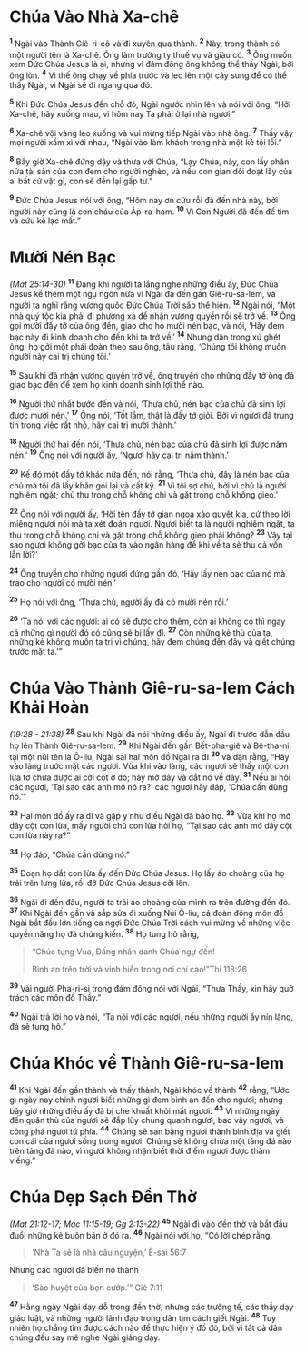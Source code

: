 # Chúa Vào Nhà Xa-chê
<sup><b>1</b></sup> Ngài vào Thành Giê-ri-cô và đi xuyên qua thành. <sup><b>2</b></sup> Này, trong thành có một người tên là Xa-chê. Ông làm trưởng ty thuế vụ và giàu có. <sup><b>3</b></sup> Ông muốn xem Ðức Chúa Jesus là ai, nhưng vì đám đông ông không thể thấy Ngài, bởi ông lùn. <sup><b>4</b></sup> Vì thế ông chạy về phía trước và leo lên một cây sung để có thể thấy Ngài, vì Ngài sẽ đi ngang qua đó.

<sup><b>5</b></sup> Khi Ðức Chúa Jesus đến chỗ đó, Ngài ngước nhìn lên và nói với ông, “Hỡi Xa-chê, hãy xuống mau, vì hôm nay Ta phải ở lại nhà ngươi.”

<sup><b>6</b></sup> Xa-chê vội vàng leo xuống và vui mừng tiếp Ngài vào nhà ông. <sup><b>7</b></sup> Thấy vậy mọi người xầm xì với nhau, “Ngài vào làm khách trong nhà một kẻ tội lỗi.”

<sup><b>8</b></sup> Bấy giờ Xa-chê đứng dậy và thưa với Chúa, “Lạy Chúa, này, con lấy phân nửa tài sản của con đem cho người nghèo, và nếu con gian dối đoạt lấy của ai bất cứ vật gì, con sẽ đền lại gấp tư.”

<sup><b>9</b></sup> Ðức Chúa Jesus nói với ông, “Hôm nay ơn cứu rỗi đã đến nhà này, bởi người này cũng là con cháu của Áp-ra-ham. <sup><b>10</b></sup> Vì Con Người đã đến để tìm và cứu kẻ lạc mất.”

# Mười Nén Bạc
*(Mat 25:14-30)*
<sup><b>11</b></sup> Ðang khi người ta lắng nghe những điều ấy, Ðức Chúa Jesus kể thêm một ngụ ngôn nữa vì Ngài đã đến gần Giê-ru-sa-lem, và người ta nghĩ rằng vương quốc Ðức Chúa Trời sắp thể hiện. <sup><b>12</b></sup> Ngài nói, “Một nhà quý tộc kia phải đi phương xa để nhận vương quyền rồi sẽ trở về. <sup><b>13</b></sup> Ông gọi mười đầy tớ của ông đến, giao cho họ mười nén bạc, và nói, ‘Hãy đem bạc này đi kinh doanh cho đến khi ta trở về.’ <sup><b>14</b></sup> Nhưng dân trong xứ ghét ông; họ gởi một phái đoàn theo sau ông, tâu rằng, ‘Chúng tôi không muốn người này cai trị chúng tôi.’

<sup><b>15</b></sup> Sau khi đã nhận vương quyền trở về, ông truyền cho những đầy tớ ông đã giao bạc đến để xem họ kinh doanh sinh lợi thể nào.

<sup><b>16</b></sup> Người thứ nhất bước đến và nói, ‘Thưa chủ, nén bạc của chủ đã sinh lợi được mười nén.’ <sup><b>17</b></sup> Ông nói, ‘Tốt lắm, thật là đầy tớ giỏi. Bởi vì ngươi đã trung tín trong việc rất nhỏ, hãy cai trị mười thành.’

<sup><b>18</b></sup> Người thứ hai đến nói, ‘Thưa chủ, nén bạc của chủ đã sinh lợi được năm nén.’ <sup><b>19</b></sup> Ông nói với người ấy, ‘Ngươi hãy cai trị năm thành.’

<sup><b>20</b></sup> Kế đó một đầy tớ khác nữa đến, nói rằng, ‘Thưa chủ, đây là nén bạc của chủ mà tôi đã lấy khăn gói lại và cất kỹ. <sup><b>21</b></sup> Vì tôi sợ chủ, bởi vì chủ là người nghiêm ngặt; chủ thu trong chỗ không chi và gặt trong chỗ không gieo.’

<sup><b>22</b></sup> Ông nói với người ấy, ‘Hỡi tên đầy tớ gian ngoa xảo quyệt kia, cứ theo lời miệng ngươi nói mà ta xét đoán ngươi. Ngươi biết ta là người nghiêm ngặt, ta thu trong chỗ không chi và gặt trong chỗ không gieo phải không? <sup><b>23</b></sup> Vậy tại sao ngươi không gởi bạc của ta vào ngân hàng để khi về ta sẽ thu cả vốn lẫn lời?’

<sup><b>24</b></sup> Ông truyền cho những người đứng gần đó, ‘Hãy lấy nén bạc của nó mà trao cho người có mười nén.’

<sup><b>25</b></sup> Họ nói với ông, ‘Thưa chủ, người ấy đã có mười nén rồi.’

<sup><b>26</b></sup> ‘Ta nói với các ngươi: ai có sẽ được cho thêm, còn ai không có thì ngay cả những gì người đó có cũng sẽ bị lấy đi. <sup><b>27</b></sup> Còn những kẻ thù của ta, những kẻ không muốn ta trị vì chúng, hãy đem chúng đến đây và giết chúng trước mặt ta.’”

# Chúa Vào Thành Giê-ru-sa-lem Cách Khải Hoàn
*(19:28 - 21:38)*
<sup><b>28</b></sup> Sau khi Ngài đã nói những điều ấy, Ngài đi trước dẫn đầu họ lên Thành Giê-ru-sa-lem. <sup><b>29</b></sup> Khi Ngài đến gần Bết-pha-giê và Bê-tha-ni, tại một núi tên là Ô-liu, Ngài sai hai môn đồ Ngài ra đi <sup><b>30</b></sup> và dặn rằng, “Hãy vào làng trước mặt các ngươi. Vừa khi vào làng, các ngươi sẽ thấy một con lừa tơ chưa được ai cỡi cột ở đó; hãy mở dây và dắt nó về đây. <sup><b>31</b></sup> Nếu ai hỏi các ngươi, ‘Tại sao các anh mở nó ra?’ các ngươi hãy đáp, ‘Chúa cần dùng nó.’”

<sup><b>32</b></sup> Hai môn đồ ấy ra đi và gặp y như điều Ngài đã bảo họ. <sup><b>33</b></sup> Vừa khi họ mở dây cột con lừa, mấy người chủ con lừa hỏi họ, “Tại sao các anh mở dây cột con lừa này ra?”

<sup><b>34</b></sup> Họ đáp, “Chúa cần dùng nó.”

<sup><b>35</b></sup> Ðoạn họ dắt con lừa ấy đến Ðức Chúa Jesus. Họ lấy áo choàng của họ trải trên lưng lừa, rồi đỡ Ðức Chúa Jesus cỡi lên.

<sup><b>36</b></sup> Ngài đi đến đâu, người ta trải áo choàng của mình ra trên đường đến đó. <sup><b>37</b></sup> Khi Ngài đến gần và sắp sửa đi xuống Núi Ô-liu, cả đoàn đông môn đồ Ngài bắt đầu lớn tiếng ca ngợi Ðức Chúa Trời cách vui mừng về những việc quyền năng họ đã chứng kiến. <sup><b>38</b></sup> Họ tung hô rằng,


> “Chúc tụng Vua, Ðấng nhân danh Chúa ngự đến!
> 
> Bình an trên trời và vinh hiển trong nơi chí cao!”Thi 118:26
>

<sup><b>39</b></sup> Vài người Pha-ri-si trong đám đông nói với Ngài, “Thưa Thầy, xin hãy quở trách các môn đồ Thầy.”

<sup><b>40</b></sup> Ngài trả lời họ và nói, “Ta nói với các ngươi, nếu những người ấy nín lặng, đá sẽ tung hô.”

# Chúa Khóc về Thành Giê-ru-sa-lem
<sup><b>41</b></sup> Khi Ngài đến gần thành và thấy thành, Ngài khóc về thành <sup><b>42</b></sup> rằng, “Ước gì ngày nay chính ngươi biết những gì đem bình an đến cho ngươi; nhưng bây giờ những điều ấy đã bị che khuất khỏi mắt ngươi. <sup><b>43</b></sup> Vì những ngày đến quân thù của ngươi sẽ đắp lũy chung quanh ngươi, bao vây ngươi, và công phá ngươi tứ phía. <sup><b>44</b></sup> Chúng sẽ san bằng ngươi thành bình địa và giết con cái của ngươi sống trong ngươi. Chúng sẽ không chừa một tảng đá nào trên tảng đá nào, vì ngươi không nhận biết thời điểm ngươi được thăm viếng.”

# Chúa Dẹp Sạch Ðền Thờ
*(Mat 21:12-17; Mác 11:15-19; Gg 2:13-22)*
<sup><b>45</b></sup> Ngài đi vào đền thờ và bắt đầu đuổi những kẻ buôn bán ở đó ra. <sup><b>46</b></sup> Ngài nói với họ, “Có lời chép rằng,


> ‘Nhà Ta sẽ là nhà cầu nguyện,’ Ê-sai 56:7
>

Nhưng các ngươi đã biến nó thành


> ‘Sào huyệt của bọn cướp.’” Giê 7:11
>

<sup><b>47</b></sup> Hằng ngày Ngài dạy dỗ trong đền thờ; nhưng các trưởng tế, các thầy dạy giáo luật, và những người lãnh đạo trong dân tìm cách giết Ngài. <sup><b>48</b></sup> Tuy nhiên họ chẳng tìm được cách nào để thực hiện ý đồ đó, bởi vì tất cả dân chúng đều say mê nghe Ngài giảng dạy.

